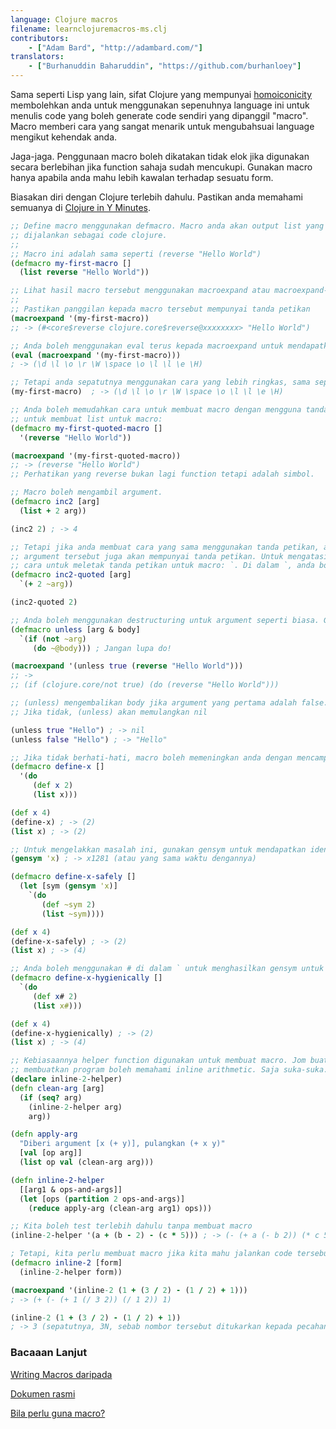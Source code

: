 ```yaml
---
language: Clojure macros
filename: learnclojuremacros-ms.clj
contributors:
    - ["Adam Bard", "http://adambard.com/"]
translators:
    - ["Burhanuddin Baharuddin", "https://github.com/burhanloey"]
---
```


Sama seperti Lisp yang lain, sifat Clojure yang mempunyai [homoiconicity](https://en.wikipedia.org/wiki/Homoiconic)
membolehkan anda untuk menggunakan sepenuhnya language ini untuk menulis code yang boleh generate code sendiri yang
dipanggil "macro". Macro memberi cara yang sangat menarik untuk mengubahsuai language mengikut kehendak anda.

Jaga-jaga. Penggunaan macro boleh dikatakan tidak elok jika digunakan secara berlebihan jika function sahaja sudah mencukupi.
Gunakan macro hanya apabila anda mahu lebih kawalan terhadap sesuatu form.

Biasakan diri dengan Clojure terlebih dahulu. Pastikan anda memahami semuanya di 
[Clojure in Y Minutes](/docs/ms-my/clojure-my/).

```clojure
;; Define macro menggunakan defmacro. Macro anda akan output list yang boleh
;; dijalankan sebagai code clojure.
;;
;; Macro ini adalah sama seperti (reverse "Hello World")
(defmacro my-first-macro []
  (list reverse "Hello World"))

;; Lihat hasil macro tersebut menggunakan macroexpand atau macroexpand-1.
;;
;; Pastikan panggilan kepada macro tersebut mempunyai tanda petikan
(macroexpand '(my-first-macro))
;; -> (#<core$reverse clojure.core$reverse@xxxxxxxx> "Hello World")

;; Anda boleh menggunakan eval terus kepada macroexpand untuk mendapatkan hasil:
(eval (macroexpand '(my-first-macro)))
; -> (\d \l \o \r \W \space \o \l \l \e \H)

;; Tetapi anda sepatutnya menggunakan cara yang lebih ringkas, sama seperti panggilan kepada function:
(my-first-macro)  ; -> (\d \l \o \r \W \space \o \l \l \e \H)

;; Anda boleh memudahkan cara untuk membuat macro dengan mengguna tanda petikan
;; untuk membuat list untuk macro:
(defmacro my-first-quoted-macro []
  '(reverse "Hello World"))

(macroexpand '(my-first-quoted-macro))
;; -> (reverse "Hello World")
;; Perhatikan yang reverse bukan lagi function tetapi adalah simbol.

;; Macro boleh mengambil argument.
(defmacro inc2 [arg]
  (list + 2 arg))

(inc2 2) ; -> 4

;; Tetapi jika anda membuat cara yang sama menggunakan tanda petikan, anda akan mendapat error sebab
;; argument tersebut juga akan mempunyai tanda petikan. Untuk mengatasi masalah ini, Clojure memberi
;; cara untuk meletak tanda petikan untuk macro: `. Di dalam `, anda boleh menggunakan ~ untuk mendapatkan scope luaran
(defmacro inc2-quoted [arg]
  `(+ 2 ~arg))

(inc2-quoted 2)

;; Anda boleh menggunakan destructuring untuk argument seperti biasa. Gunakan ~@ untuk mengembangkan variable
(defmacro unless [arg & body]
  `(if (not ~arg)
     (do ~@body))) ; Jangan lupa do!

(macroexpand '(unless true (reverse "Hello World")))
;; ->
;; (if (clojure.core/not true) (do (reverse "Hello World")))

;; (unless) mengembalikan body jika argument yang pertama adalah false.
;; Jika tidak, (unless) akan memulangkan nil

(unless true "Hello") ; -> nil
(unless false "Hello") ; -> "Hello"

;; Jika tidak berhati-hati, macro boleh memeningkan anda dengan mencampuradukkan nama variable
(defmacro define-x []
  '(do
     (def x 2)
     (list x)))

(def x 4)
(define-x) ; -> (2)
(list x) ; -> (2)

;; Untuk mengelakkan masalah ini, gunakan gensym untuk mendapatkan identifier yang berbeza
(gensym 'x) ; -> x1281 (atau yang sama waktu dengannya)

(defmacro define-x-safely []
  (let [sym (gensym 'x)]
    `(do
       (def ~sym 2)
       (list ~sym))))

(def x 4)
(define-x-safely) ; -> (2)
(list x) ; -> (4)

;; Anda boleh menggunakan # di dalam ` untuk menghasilkan gensym untuk setiap simbol secara automatik
(defmacro define-x-hygienically []
  `(do
     (def x# 2)
     (list x#)))

(def x 4)
(define-x-hygienically) ; -> (2)
(list x) ; -> (4)

;; Kebiasaannya helper function digunakan untuk membuat macro. Jom buat beberapa function untuk
;; membuatkan program boleh memahami inline arithmetic. Saja suka-suka.
(declare inline-2-helper)
(defn clean-arg [arg]
  (if (seq? arg)
    (inline-2-helper arg)
    arg))

(defn apply-arg
  "Diberi argument [x (+ y)], pulangkan (+ x y)"
  [val [op arg]]
  (list op val (clean-arg arg)))

(defn inline-2-helper
  [[arg1 & ops-and-args]]
  (let [ops (partition 2 ops-and-args)]
    (reduce apply-arg (clean-arg arg1) ops)))

;; Kita boleh test terlebih dahulu tanpa membuat macro
(inline-2-helper '(a + (b - 2) - (c * 5))) ; -> (- (+ a (- b 2)) (* c 5))

; Tetapi, kita perlu membuat macro jika kita mahu jalankan code tersebut
(defmacro inline-2 [form]
  (inline-2-helper form))

(macroexpand '(inline-2 (1 + (3 / 2) - (1 / 2) + 1)))
; -> (+ (- (+ 1 (/ 3 2)) (/ 1 2)) 1)

(inline-2 (1 + (3 / 2) - (1 / 2) + 1))
; -> 3 (sepatutnya, 3N, sebab nombor tersebut ditukarkan kepada pecahan rasional menggunakan /)
```

### Bacaaan Lanjut

[Writing Macros daripada](http://www.braveclojure.com/writing-macros/)

[Dokumen rasmi](http://clojure.org/macros)

[Bila perlu guna macro?](https://lispcast.com/when-to-use-a-macro/)
